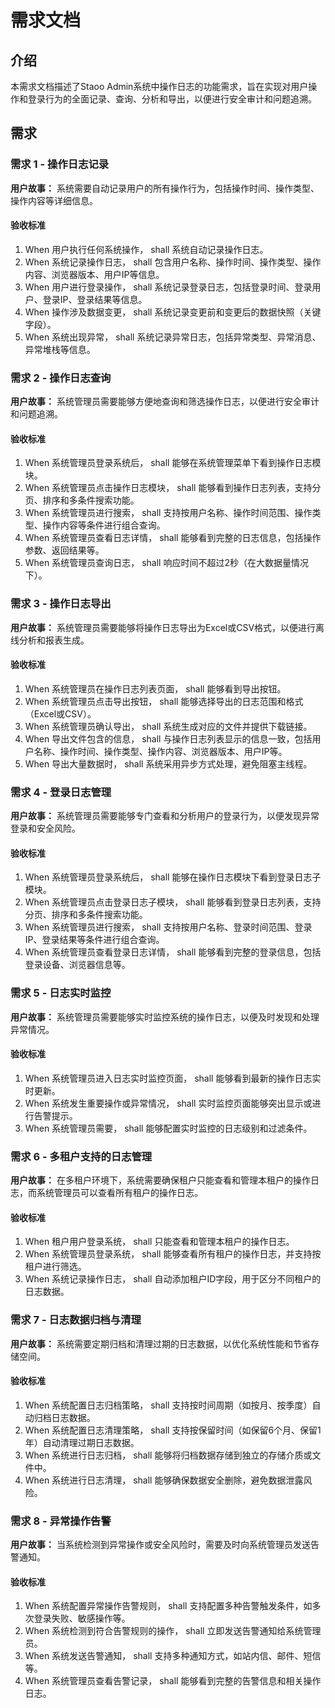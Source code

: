 # 需求文档
## 介绍
本需求文档描述了Staoo Admin系统中操作日志的功能需求，旨在实现对用户操作和登录行为的全面记录、查询、分析和导出，以便进行安全审计和问题追溯。

## 需求
### 需求 1 - 操作日志记录
**用户故事：** 系统需要自动记录用户的所有操作行为，包括操作时间、操作类型、操作内容等详细信息。

#### 验收标准
1. When 用户执行任何系统操作， shall 系统自动记录操作日志。
2. When 系统记录操作日志， shall 包含用户名称、操作时间、操作类型、操作内容、浏览器版本、用户IP等信息。
3. When 用户进行登录操作， shall 系统记录登录日志，包括登录时间、登录用户、登录IP、登录结果等信息。
4. When 操作涉及数据变更， shall 系统记录变更前和变更后的数据快照（关键字段）。
5. When 系统出现异常， shall 系统记录异常日志，包括异常类型、异常消息、异常堆栈等信息。

### 需求 2 - 操作日志查询
**用户故事：** 系统管理员需要能够方便地查询和筛选操作日志，以便进行安全审计和问题追溯。

#### 验收标准
1. When 系统管理员登录系统后， shall 能够在系统管理菜单下看到操作日志模块。
2. When 系统管理员点击操作日志模块， shall 能够看到操作日志列表，支持分页、排序和多条件搜索功能。
3. When 系统管理员进行搜索， shall 支持按用户名称、操作时间范围、操作类型、操作内容等条件进行组合查询。
4. When 系统管理员查看日志详情， shall 能够看到完整的日志信息，包括操作参数、返回结果等。
5. When 系统管理员查询日志， shall 响应时间不超过2秒（在大数据量情况下）。

### 需求 3 - 操作日志导出
**用户故事：** 系统管理员需要能够将操作日志导出为Excel或CSV格式，以便进行离线分析和报表生成。

#### 验收标准
1. When 系统管理员在操作日志列表页面， shall 能够看到导出按钮。
2. When 系统管理员点击导出按钮， shall 能够选择导出的日志范围和格式（Excel或CSV）。
3. When 系统管理员确认导出， shall 系统生成对应的文件并提供下载链接。
4. When 导出文件包含的信息， shall 与操作日志列表显示的信息一致，包括用户名称、操作时间、操作类型、操作内容、浏览器版本、用户IP等。
5. When 导出大量数据时， shall 系统采用异步方式处理，避免阻塞主线程。

### 需求 4 - 登录日志管理
**用户故事：** 系统管理员需要能够专门查看和分析用户的登录行为，以便发现异常登录和安全风险。

#### 验收标准
1. When 系统管理员登录系统后， shall 能够在操作日志模块下看到登录日志子模块。
2. When 系统管理员点击登录日志子模块， shall 能够看到登录日志列表，支持分页、排序和多条件搜索功能。
3. When 系统管理员进行搜索， shall 支持按用户名称、登录时间范围、登录IP、登录结果等条件进行组合查询。
4. When 系统管理员查看登录日志详情， shall 能够看到完整的登录信息，包括登录设备、浏览器信息等。

### 需求 5 - 日志实时监控
**用户故事：** 系统管理员需要能够实时监控系统的操作日志，以便及时发现和处理异常情况。

#### 验收标准
1. When 系统管理员进入日志实时监控页面， shall 能够看到最新的操作日志实时更新。
2. When 系统发生重要操作或异常情况， shall 实时监控页面能够突出显示或进行告警提示。
3. When 系统管理员需要， shall 能够配置实时监控的日志级别和过滤条件。

### 需求 6 - 多租户支持的日志管理
**用户故事：** 在多租户环境下，系统需要确保租户只能查看和管理本租户的操作日志，而系统管理员可以查看所有租户的操作日志。

#### 验收标准
1. When 租户用户登录系统， shall 只能查看和管理本租户的操作日志。
2. When 系统管理员登录系统， shall 能够查看所有租户的操作日志，并支持按租户进行筛选。
3. When 系统记录操作日志， shall 自动添加租户ID字段，用于区分不同租户的日志数据。

### 需求 7 - 日志数据归档与清理
**用户故事：** 系统需要定期归档和清理过期的日志数据，以优化系统性能和节省存储空间。

#### 验收标准
1. When 系统配置日志归档策略， shall 支持按时间周期（如按月、按季度）自动归档日志数据。
2. When 系统配置日志清理策略， shall 支持按保留时间（如保留6个月、保留1年）自动清理过期日志数据。
3. When 系统进行日志归档， shall 能够将归档数据存储到独立的存储介质或文件中。
4. When 系统进行日志清理， shall 能够确保数据安全删除，避免数据泄露风险。

### 需求 8 - 异常操作告警
**用户故事：** 当系统检测到异常操作或安全风险时，需要及时向系统管理员发送告警通知。

#### 验收标准
1. When 系统配置异常操作告警规则， shall 支持配置多种告警触发条件，如多次登录失败、敏感操作等。
2. When 系统检测到符合告警规则的操作， shall 立即发送告警通知给系统管理员。
3. When 系统发送告警通知， shall 支持多种通知方式，如站内信、邮件、短信等。
4. When 系统管理员查看告警记录， shall 能够看到完整的告警信息和相关操作日志。